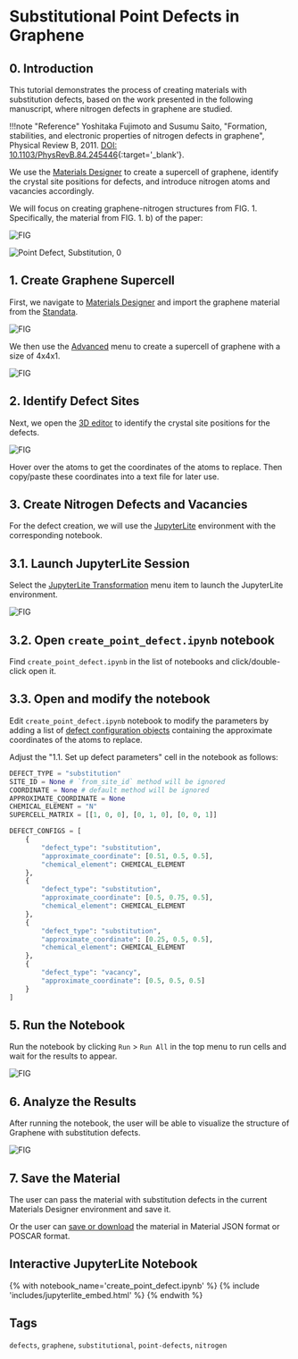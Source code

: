 # Substitutional Point Defects in Graphene

## 0. Introduction

This tutorial demonstrates the process of creating materials with substitution defects, based on the work presented in the following manuscript, where nitrogen defects in graphene are studied.

[//]: # (<embed src="https://journals.aps.org/prb/abstract/10.1103/PhysRevB.84.245446" width="100%" height="300">)

!!!note "Reference"
    Yoshitaka Fujimoto and Susumu Saito, "Formation, stabilities, and electronic properties of nitrogen defects in graphene", Physical Review B, 2011. [DOI: 10.1103/PhysRevB.84.245446](https://journals.aps.org/prb/abstract/10.1103/PhysRevB.84.245446){:target='_blank'}.

We use the [Materials Designer](../../../materials-designer/overview.md) to create a supercell of graphene, identify the crystal site positions for defects, and introduce nitrogen atoms and vacancies accordingly.

We will focus on creating graphene-nitrogen structures from FIG. 1.
Specifically, the material from FIG. 1. b) of the paper: 

![FIG](../../../images/data-in-objectstorage/dropbox-page.png "FIG 1. b)")

![Point Defect, Substitution, 0](../../../images/tutorials/materials/defects/defect_creation_point_substitution_graphene/0.png "Point Defect, Substitution, 0")


## 1. Create Graphene Supercell

First, we navigate to [Materials Designer](../../../materials-designer/overview.md) and import the graphene material from the [Standata](../../../materials-designer/header-menu/input-output/standata-import.md).

![FIG](../../../images/data-in-objectstorage/dropbox-page.png "FIG")

We then use the [Advanced](../../../materials-designer/header-menu/advanced/supercell.md) menu to create a supercell of graphene with a size of 4x4x1.

![FIG](../../../images/data-in-objectstorage/dropbox-page.png "FIG")

## 2. Identify Defect Sites

Next, we open the [3D editor](LINK) to identify the crystal site positions for the defects.

![FIG](../../../images/data-in-objectstorage/dropbox-page.png "FIG")

Hover over the atoms to get the coordinates of the atoms to replace. Then copy/paste these coordinates into a text file for later use.

## 3. Create Nitrogen Defects and Vacancies

For the defect creation, we will use the [JupyterLite](LINK) environment with the corresponding notebook.

## 3.1. Launch JupyterLite Session

Select the [JupyterLite Transformation](LINK) menu item to launch the JupyterLite environment.

![FIG](../../../images/data-in-objectstorage/dropbox-page.png "FIG")

## 3.2. Open `create_point_defect.ipynb` notebook

Find `create_point_defect.ipynb` in the list of notebooks and click/double-click open it.

## 3.3. Open and modify the notebook

Edit `create_point_defect.ipynb` notebook to modify the parameters by adding a list of [defect configuration objects](LINK_TO_MADE_TOOLS_README) containing the approximate coordinates of the atoms to replace.

Adjust the "1.1. Set up defect parameters" cell in the notebook as follows:

```python
DEFECT_TYPE = "substitution"
SITE_ID = None # `from_site_id` method will be ignored
COORDINATE = None # default method will be ignored
APPROXIMATE_COORDINATE = None   
CHEMICAL_ELEMENT = "N"
SUPERCELL_MATRIX = [[1, 0, 0], [0, 1, 0], [0, 0, 1]]

DEFECT_CONFIGS = [
    {
        "defect_type": "substitution",
        "approximate_coordinate": [0.51, 0.5, 0.5],
        "chemical_element": CHEMICAL_ELEMENT
    },
    {
        "defect_type": "substitution",
        "approximate_coordinate": [0.5, 0.75, 0.5],
        "chemical_element": CHEMICAL_ELEMENT
    },
    {
        "defect_type": "substitution",
        "approximate_coordinate": [0.25, 0.5, 0.5],
        "chemical_element": CHEMICAL_ELEMENT
    },
    {
        "defect_type": "vacancy",
        "approximate_coordinate": [0.5, 0.5, 0.5]
    }
]
```

## 5. Run the Notebook

Run the notebook by clicking `Run` > `Run All` in the top menu to run cells and wait for the results to appear.

![FIG](../../../images/data-in-objectstorage/dropbox-page.png "FIG")

## 6. Analyze the Results

After running the notebook, the user will be able to visualize the structure of Graphene with substitution defects.

![FIG](../../../images/data-in-objectstorage/dropbox-page.png "FIG")

## 7. Save the Material

The user can pass the material with substitution defects in the current Materials Designer environment and save it.

Or the user can [save or download](../../../materials-designer/header-menu/input-output.md) the material in Material JSON format or POSCAR format.

## Interactive JupyterLite Notebook

{% with notebook_name='create_point_defect.ipynb' %}
{% include 'includes/jupyterlite_embed.html' %}
{% endwith %}

## Tags

`defects`, `graphene`, `substitutional`, `point-defects`, `nitrogen`